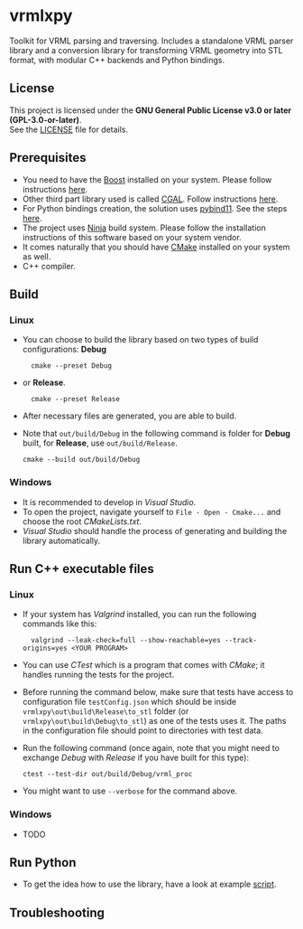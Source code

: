 # vrmlxpy
Toolkit for VRML parsing and traversing.
Includes a standalone VRML parser library and a conversion library for transforming VRML geometry into STL format, with modular C++ backends and Python bindings.

## License
This project is licensed under the **GNU General Public License v3.0 or later (GPL-3.0-or-later)**.  
See the [LICENSE](LICENSE) file for details.

## Prerequisites
- You need to have the [Boost](https://www.boost.org/) installed on your system. Please follow instructions [here](doc/boost_installation.md).
- Other third part library used is called [CGAL](https://www.cgal.org/). Follow instructions [here](doc/cgal_installation.md).
- For Python bindings creation, the solution uses [pybind11](https://github.com/pybind/pybind11). See the steps [here](doc/pybind11_installation.md).
- The project uses [Ninja](https://ninja-build.org/) build system. Please follow the installation instructions of this software based on your system vendor.
- It comes naturally that you should have [CMake](https://cmake.org/) installed on your system as well.
- C++ compiler.

## Build
### Linux
- You can choose to build the library based on two types of build configurations: **Debug**

  ```
	cmake --preset Debug
  ```
- or **Release**.
  ```
	cmake --preset Release
  ```
- After necessary files are generated, you are able to build.
- Note that ```out/build/Debug``` in the following command is folder for **Debug** built, for **Release**, use ```out/build/Release```.
	```
	cmake --build out/build/Debug
	```

### Windows
- It is recommended to develop in *Visual Studio*.
- To open the project, navigate yourself to ```File - Open - Cmake...``` and choose the root *CMakeLists.txt*.
- *Visual Studio* should handle the process of generating and building the library automatically.

## Run C++ executable files
### Linux
- If your system has *Valgrind* installed, you can run the following commands like this:

  ```
	valgrind --leak-check=full --show-reachable=yes --track-origins=yes <YOUR PROGRAM>
  ```
- You can use *CTest* which is a program that comes with *CMake*; it handles running the tests for the project.
- Before running the command below, make sure that tests have access to configuration file ```testConfig.json``` which should
  be inside ```vrmlxpy\out\build\Release\to_stl``` folder (or ```vrmlxpy\out\build\Debug\to_stl```) as one of the tests uses it.
  The paths in the configuration file should point to directories with test data.
- Run the following command (once again, note that you might need to exchange *Debug* with *Release* if you have built for this type):

	```
	ctest --test-dir out/build/Debug/vrml_proc
	```
- You might want to use ```--verbose``` for the command above.

### Windows
- TODO

## Run Python
- To get the idea how to use the library, have a look at example [script](scripts/run_vrmlxpy_lib.py).

## Troubleshooting
